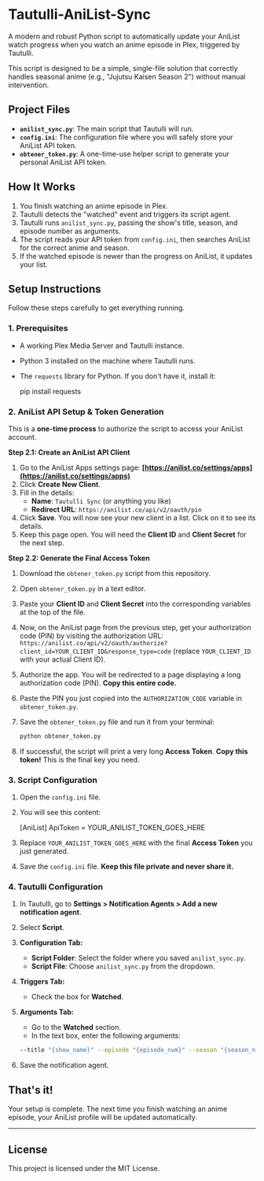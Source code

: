 # Tautulli-AniList-Sync

A modern and robust Python script to automatically update your AniList watch progress when you watch an anime episode in Plex, triggered by Tautulli.

This script is designed to be a simple, single-file solution that correctly handles seasonal anime (e.g., "Jujutsu Kaisen Season 2") without manual intervention.

## Project Files

-   **`anilist_sync.py`**: The main script that Tautulli will run.
-   **`config.ini`**: The configuration file where you will safely store your AniList API token.
-   **`obtener_token.py`**: A one-time-use helper script to generate your personal AniList API token.

## How It Works

1.  You finish watching an anime episode in Plex.
2.  Tautulli detects the "watched" event and triggers its script agent.
3.  Tautulli runs `anilist_sync.py`, passing the show's title, season, and episode number as arguments.
4.  The script reads your API token from `config.ini`, then searches AniList for the correct anime and season.
5.  If the watched episode is newer than the progress on AniList, it updates your list.

## Setup Instructions

Follow these steps carefully to get everything running.

### 1. Prerequisites

-   A working Plex Media Server and Tautulli instance.
-   Python 3 installed on the machine where Tautulli runs.
-   The `requests` library for Python. If you don't have it, install it:

    pip install requests

### 2. AniList API Setup & Token Generation

This is a **one-time process** to authorize the script to access your AniList account.

**Step 2.1: Create an AniList API Client**
1.  Go to the AniList Apps settings page: **[https://anilist.co/settings/apps](https://anilist.co/settings/apps)**
2.  Click **Create New Client**.
3.  Fill in the details:
    -   **Name**: `Tautulli Sync` (or anything you like)
    -   **Redirect URL**: `https://anilist.co/api/v2/oauth/pin`
4.  Click **Save**. You will now see your new client in a list. Click on it to see its details.
5.  Keep this page open. You will need the **Client ID** and **Client Secret** for the next step.

**Step 2.2: Generate the Final Access Token**
1.  Download the `obtener_token.py` script from this repository.
2.  Open `obtener_token.py` in a text editor.
3.  Paste your **Client ID** and **Client Secret** into the corresponding variables at the top of the file.
4.  Now, on the AniList page from the previous step, get your authorization code (PIN) by visiting the authorization URL: `https://anilist.co/api/v2/oauth/authorize?client_id=YOUR_CLIENT_ID&response_type=code` (replace `YOUR_CLIENT_ID` with your actual Client ID).
5.  Authorize the app. You will be redirected to a page displaying a long authorization code (PIN). **Copy this entire code.**
6.  Paste the PIN you just copied into the `AUTHORIZATION_CODE` variable in `obtener_token.py`.
7.  Save the `obtener_token.py` file and run it from your terminal:

    ```bash
    python obtener_token.py

8.  If successful, the script will print a very long **Access Token**. **Copy this token!** This is the final key you need.

### 3. Script Configuration

1.  Open the `config.ini` file.
2.  You will see this content:

    [AniList]
    ApiToken = YOUR_ANILIST_TOKEN_GOES_HERE

3.  Replace `YOUR_ANILIST_TOKEN_GOES_HERE` with the final **Access Token** you just generated.
4.  Save the `config.ini` file. **Keep this file private and never share it.**

### 4. Tautulli Configuration

1.  In Tautulli, go to **Settings > Notification Agents > Add a new notification agent**.
2.  Select **Script**.
3.  **Configuration Tab:**
    -   **Script Folder**: Select the folder where you saved `anilist_sync.py`.
    -   **Script File**: Choose `anilist_sync.py` from the dropdown.
4.  **Triggers Tab:**
    -   Check the box for **Watched**.
5.  **Arguments Tab:**
    -   Go to the **Watched** section.
    -   In the text box, enter the following arguments:

    ```bash
    --title "{show_name}" --episode "{episode_num}" --season "{season_num}"

6.  Save the notification agent.

## That's it!

Your setup is complete. The next time you finish watching an anime episode, your AniList profile will be updated automatically.

---
## License
This project is licensed under the MIT License.
